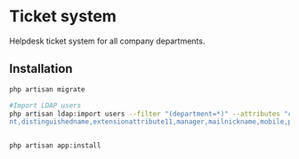 
# Ticket system

Helpdesk ticket system for all company departments.


## Installation



```bash
php artisan migrate

#Import LDAP users
php artisan ldap:import users --filter "(department=*)" --attributes "cn,samaccountname,mail,title,departme
nt,distinguishedname,extensionattribute11,manager,mailnickname,mobile,pager"


php artisan app:install
```
    
